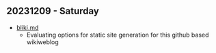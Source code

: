 ## 20231209 - Saturday
- [bliki.md](/wiki/bliki.md)
  - Evaluating options for static site generation for this github based wikiweblog

